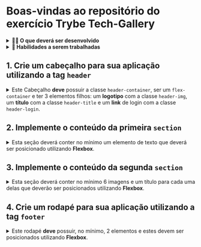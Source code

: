 # Boas-vindas ao repositório do exercício Trybe Tech-Gallery

<details>
  <summary><strong>👨‍💻 O que deverá ser desenvolvido</strong></summary><br />

  Você vai desenvolver uma página web que é uma galeria de fotos com algumas linguagens e frameworks front-end. Para isso você deve utilizar `HTML` e `CSS` com conceitos de _Flexbox_.
</details>

<details>
  <summary><strong>📝 Habilidades a serem trabalhadas</strong></summary><br />

Neste exercício, verificamos se você é capaz de:

- Criar uma página web utilizando HTML.
- Estilizar sua página utilizando conceitos de CSS Flexbox.
- Utilizar seletores de classes no CSS.
- Utilizar a propriedade `justify-content` com os valores `center`, `flex-start`, `flex-end`, `space-around`, `space-between`, `space-evenly`
- Utilizar a propriedade `align-items` com os valores `stretch`, `center`, `flex-start`, `flex-end`, `baseline`
</details>

## 1. Crie um cabeçalho para sua aplicação utilizando a tag `header`

<details>
<summary> Este Cabeçalho <strong>deve</strong> possuir a classe <code>header-container</code>, ser um <code>flex-container</code> e ter 3 elementos filhos:
um <strong>logotipo</strong> com a classe <code>header-img</code>, um <strong>título</strong> com a classe <code>header-title</code> e um <strong>link</strong> de login com a classe <code>header-login</code>. </code>
</summary><br/>
</details>

## 2. Implemente o conteúdo da primeira `section`

<details>
<summary> Esta seção deverá conter no mínimo um elemento de texto que deverá ser posicionado utilizando <strong>Flexbox</strong>. </code>
</summary><br/>
</details>

## 3. Implemente o conteúdo da segunda `section`

<details>
<summary> Esta seção deverá conter no mínimo 6 imagens e um título para cada uma delas que deverão ser posicionados utilizando <strong>Flexbox</strong>. </code>
</summary><br/>
</details>

## 4. Crie um rodapé para sua aplicação utilizando a tag `footer`

<details>
<summary> Este rodapé <strong>deve</strong> possuir, no mínimo, 2 elementos e estes devem ser posicionados utilizando <strong>Flexbox</strong>. </code>
</summary><br/>
</details>
